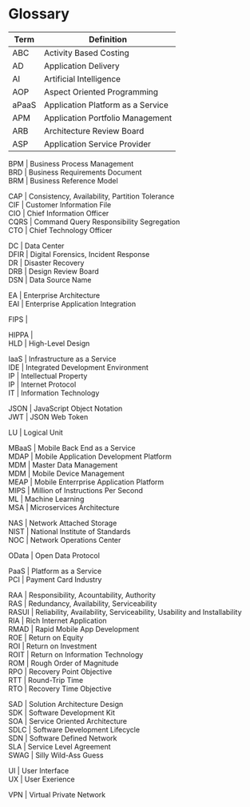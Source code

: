 
Glossary
===
|Term | Definition|
|-----|-----------|
ABC         | Activity Based Costing  
AD          | Application Delivery  
AI          | Artificial Intelligence  
AOP         | Aspect Oriented Programming  
aPaaS       | Application Platform as a Service  
APM         | Application Portfolio Management  
ARB         | Architecture Review Board  
ASP         | Application Service Provider  

BPM         | Business Process Management  
BRD         | Business Requirements Document  
BRM         | Business Reference Model  

CAP         | Consistency, Availability, Partition Tolerance  
CIF         | Customer Information File  
CIO         | Chief Information Officer  
CQRS        | Command Query Responsibility Segregation  
CTO         | Chief Technology Officer  

DC          | Data Center  
DFIR        | Digital Forensics, Incident Response  
DR          | Disaster Recovery  
DRB         | Design Review Board  
DSN         | Data Source Name  

EA          | Enterprise Architecture  
EAI         | Enterprise Application Integration  

FIPS        |   

HIPPA       |  
HLD         | High-Level Design  

IaaS        | Infrastructure as a Service  
IDE         | Integrated Development Environment    
IP          | Intellectual Property  
IP          | Internet Protocol  
IT          | Information Technology  

JSON        | JavaScript Object Notation  
JWT         | JSON Web Token  

LU          | Logical Unit  

MBaaS       | Mobile Back End as a Service  
MDAP        | Mobile Application Development Platform  
MDM         | Master Data Management  
MDM         | Mobile Device Management  
MEAP        | Mobile Enterrprise Application Platform  
MIPS        | Million of Instructions Per Second  
ML          | Machine Learning  
MSA         | Microservices Architecture  


NAS         | Network Attached Storage  
NIST        | National Institute of Standards  
NOC         | Network Operations Center  

OData       | Open Data Protocol  

PaaS        | Platform as a Service  
PCI         | Payment Card Industry  


RAA         | Responsibility, Acountability, Authority  
RAS         | Redundancy, Availability, Serviceability  
RASUI       | Reliability, Availability, Serviceability, Usability and Installability  
RIA         | Rich Internet Application  
RMAD        | Rapid Mobile App Development  
ROE         | Return on Equity  
ROI         | Return on Investment  
ROIT        | Return on Information Technology  
ROM         | Rough Order of Magnitude  
RPO         | Recovery Point Objective  
RTT         | Round-Trip Time  
RTO         | Recovery Time Objective  

SAD         | Solution Architecture Design  
SDK         | Software Development Kit  
SOA         | Service Oriented Architecture  
SDLC        | Software Development Lifecycle  
SDN         | Software Defined Network  
SLA         | Service Level Agreement  
SWAG        | Silly Wild-Ass Guess  

UI          | User Interface  
UX          | User Exerience  

VPN         | Virtual Private Network  
